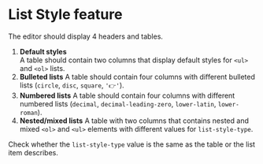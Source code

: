 # List Style feature

The editor should display 4 headers and tables.

1. **Default styles**<br>
    A table should contain two columns that display default styles for `<ul>` and `<ol>` lists.
2. **Bulleted lists**
    A table should contain four columns with different bulleted lists
    (`circle`, `disc`, `square`, `'👉'`).
3. **Numbered lists**
    A table should contain four columns with different numbered lists
    (`decimal`, `decimal-leading-zero`, `lower-latin`, `lower-roman`).
4. **Nested/mixed lists**
    A table with two columns that contains nested and mixed `<ol>` and `<ul>` elements with
    different values for `list-style-type`.
    
Check whether the `list-style-type` value is the same as the table or the list item describes.
